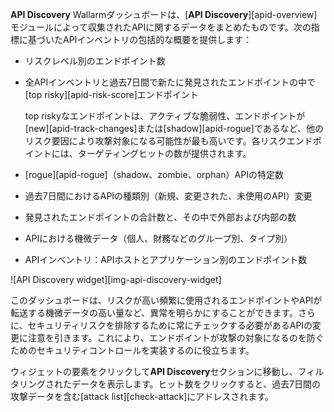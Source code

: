 **API Discovery** Wallarmダッシュボードは、[**API Discovery**][apid-overview]モジュールによって収集されたAPIに関するデータをまとめたものです。次の指標に基づいたAPIインベントリの包括的な概要を提供します：

* リスクレベル別のエンドポイント数
* 全APIインベントリと過去7日間で新たに発見されたエンドポイントの中で[top risky][apid-risk-score]エンドポイント

    top riskyなエンドポイントは、アクティブな脆弱性、エンドポイントが[new][apid-track-changes]または[shadow][apid-rogue]であるなど、他のリスク要因により攻撃対象になる可能性が最も高いです。各リスクエンドポイントには、ターゲティングヒットの数が提供されます。

* [rogue][apid-rogue]（shadow、zombie、orphan）APIの特定数
* 過去7日間におけるAPIの種類別（新規、変更された、未使用のAPI）変更
* 発見されたエンドポイントの合計数と、その中で外部および内部の数
* APIにおける機微データ（個人、財務などのグループ別、タイプ別）
* APIインベントリ：APIホストとアプリケーション別のエンドポイント数

![API Discovery widget][img-api-discovery-widget]

このダッシュボードは、リスクが高い頻繁に使用されるエンドポイントやAPIが転送する機微データの高い量など、異常を明らかにすることができます。さらに、セキュリティリスクを排除するために常にチェックする必要があるAPIの変更に注意を引きます。これにより、エンドポイントが攻撃の対象になるのを防ぐためのセキュリティコントロールを実装するのに役立ちます。

ウィジェットの要素をクリックして**API Discovery**セクションに移動し、フィルタリングされたデータを表示します。ヒット数をクリックすると、過去7日間の攻撃データを含む[attack list][check-attack]にアドレスされます。